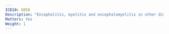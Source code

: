 ```yaml
---
ICD10: G058
Description: "Encephalitis, myelitis and encephalomyelitis in other diseases classified elsewhere"
Matters: Yes
Weight: 1
---
```

